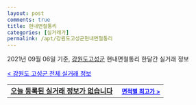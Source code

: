 ```yaml
---
layout: post
comments: true
title: 현내면철통리
categories: [실거래가]
permalink: /apt/강원도고성군현내면철통리
---
```


2021년 09월 06일 기준, <a href="/apt/강원도고성군">강원도고성군</a> 현내면철통리 한달간 실거래 정보

<a style="color: blue;" href="/apt/강원도고성군">< 강원도 고성군 전체 실거래 정보</a>
<!---- start ---->
<table>
  <tr>
    <td colspan="4" style="font-weight: bold;"><a href="/apt/강원도고성군현내면철통리{name_without_space}">오늘 등록된 실거래 정보가 없습니다</a> &nbsp;&nbsp;&nbsp; <a style="color: blue; font-size: smaller;" href="/apt/강원도고성군현내면철통리{name_without_space}">면적별 최고가 ></a></td>
  </tr>
    
</table>
<!---- end ---->
    